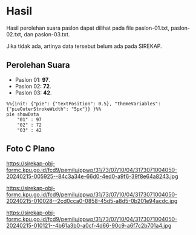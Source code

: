 # Hasil

Hasil perolehan suara paslon dapat dilihat pada file paslon-01.txt, paslon-02.txt, dan paslon-03.txt.

Jika tidak ada, artinya data tersebut belum ada pada SIREKAP.

## Perolehan Suara

 * Paslon 01: **97**.
 * Paslon 02: **72**.
 * Paslon 03: **42**.

```mermaid
%%{init: {"pie": {"textPosition": 0.5}, "themeVariables": {"pieOuterStrokeWidth": "5px"}} }%%
pie showData
    "01" : 97
    "02" : 72
    "03" : 42
```
## Foto C Plano

https://sirekap-obj-formc.kpu.go.id/fcd9/pemilu/ppwp/31/73/07/10/04/3173071004050-20240215-005925--84c3a34e-66d0-4ed0-a9f6-39f8e64a8243.jpg

https://sirekap-obj-formc.kpu.go.id/fcd9/pemilu/ppwp/31/73/07/10/04/3173071004050-20240215-010028--2cd0cca0-0858-45d5-a8d5-0b201e94acdc.jpg

https://sirekap-obj-formc.kpu.go.id/fcd9/pemilu/ppwp/31/73/07/10/04/3173071004050-20240215-010121--4b61a3b0-a0cf-4d66-90c9-a6f7c2b701a4.jpg
